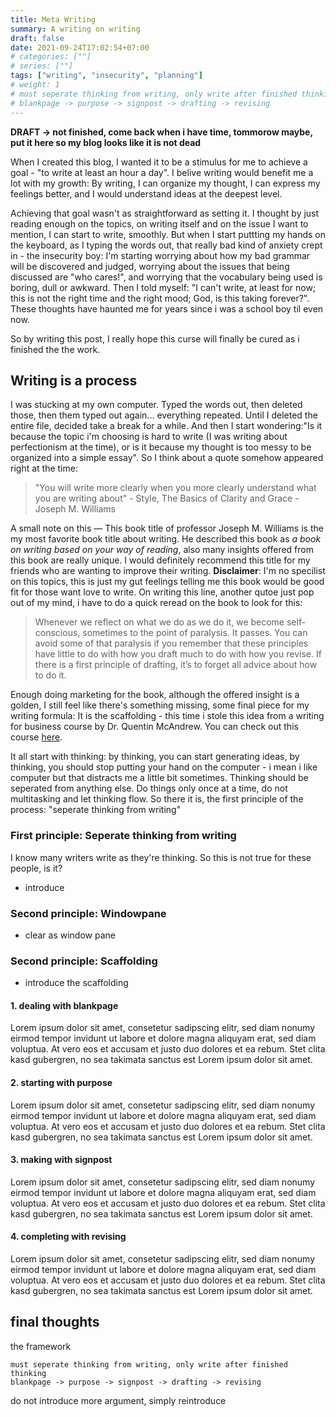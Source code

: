 ```yaml
---
title: Meta Writing
summary: A writing on writing
draft: false
date: 2021-09-24T17:02:54+07:00
# categories: [""]
# series: [""]
tags: ["writing", "insecurity", "planning"]
# weight: 1
# must seperate thinking from writing, only write after finished thinking
# blankpage -> purpose -> signpost -> drafting -> revising
---
```


**DRAFT -> not finished, come back when i have time, tommorow maybe, put it here so my blog looks like it is not dead**

When I created this blog, I wanted it to be a stimulus for me to achieve a goal - "to write at least an hour a day". I belive writing would benefit me a lot with my growth: By writing, I can organize my thought, I can express my feelings better, and I would understand ideas at the deepest level.

Achieving that goal wasn't as straightforward as setting it. I thought by just reading enough on the topics, on writing itself and on the issue I want to mention, I can start to write, smoothly. But when I start puttting my hands on the keyboard, as I typing the words out, that really bad kind of anxiety crept in - the insecurity boy: I'm starting worrying about how my bad grammar will be discovered and judged, worrying about the issues that being discussed are "who cares!", and worrying that the vocabulary being used is boring, dull or awkward. Then I told myself: "I can't write, at least for now; this is not the right time and the right mood; God, is this taking forever?". These thoughts have haunted me for years since i was a school boy til even now.

So by writing this post, I really hope this curse will finally be cured as i finished the the work.

## Writing is a process

I was stucking at my own computer. Typed the words out, then deleted those, then them typed out again... everything repeated. Until I deleted the entire file, decided take a break for a while. And then I start wondering:"Is it because the topic i'm choosing is hard to write (I was writing about perfectionism at the time), or is it because my thought is too messy to be organized into a simple essay". So I think about a quote somehow appeared right at the time:

> "You will write more clearly when you more clearly understand what you are writing about" - Style, The Basics of Clarity and Grace - Joseph M. Williams

A small note on this — This book title of professor Joseph M. Williams is the my most favorite book title about writing. He described this book as *a book on writing based on your way of reading*, also many insights offered from this book are really unique. I would definitely recommend this title for my friends who are wanting to improve their writing. **Disclaimer**: I'm no specilist on this topics, this is just my gut feelings telling me this book would be good fit for those want love to write. On writing this line, another qutoe just pop out of my mind, i have to do a quick reread on the book to look for this:

> Whenever we reflect on what we do as we do it, we become self-conscious, sometimes to the point of paralysis. It passes. You can avoid some of that paralysis if you remember that these principles have little to do with how you draft much to do with how you revise. If there is a first principle of drafting, it’s to forget all advice about how to do it.

Enough doing marketing for the book, although the offered insight is a golden, I still feel like there's something missing, some final piece for my writing formula: It is the scaffolding - this time i stole this idea from a writing for business course by Dr. Quentin McAndrew. You can check out this course [here](https://www.coursera.org/learn/writing-for-business).

It all start with thinking: by thinking, you can start generating ideas, by thinking, you should stop putting your hand on the computer - i mean i like computer but that distracts me a little bit sometimes. Thinking should be seperated from anything else. Do things only once at a time, do not multitasking and let thinking flow. So there it is, the first principle of the process: "seperate thinking from writing"

### First principle: Seperate thinking from writing

I know many writers write as they're thinking. So this is not true for these people, is it?

- introduce

### Second principle: Windowpane

- clear as window pane

### Second principle: Scaffolding

- introduce the scaffolding

#### 1. dealing with blankpage

Lorem ipsum dolor sit amet, consetetur sadipscing elitr, sed diam nonumy eirmod tempor invidunt ut labore et dolore magna aliquyam erat, sed diam voluptua. At vero eos et accusam et justo duo dolores et ea rebum. Stet clita kasd gubergren, no sea takimata sanctus est Lorem ipsum dolor sit amet.

#### 2. starting with purpose

Lorem ipsum dolor sit amet, consetetur sadipscing elitr, sed diam nonumy eirmod tempor invidunt ut labore et dolore magna aliquyam erat, sed diam voluptua. At vero eos et accusam et justo duo dolores et ea rebum. Stet clita kasd gubergren, no sea takimata sanctus est Lorem ipsum dolor sit amet.

#### 3. making with signpost

Lorem ipsum dolor sit amet, consetetur sadipscing elitr, sed diam nonumy eirmod tempor invidunt ut labore et dolore magna aliquyam erat, sed diam voluptua. At vero eos et accusam et justo duo dolores et ea rebum. Stet clita kasd gubergren, no sea takimata sanctus est Lorem ipsum dolor sit amet.

#### 4. completing with revising

Lorem ipsum dolor sit amet, consetetur sadipscing elitr, sed diam nonumy eirmod tempor invidunt ut labore et dolore magna aliquyam erat, sed diam voluptua. At vero eos et accusam et justo duo dolores et ea rebum. Stet clita kasd gubergren, no sea takimata sanctus est Lorem ipsum dolor sit amet.

## final thoughts

the framework

```
must seperate thinking from writing, only write after finished thinking
blankpage -> purpose -> signpost -> drafting -> revising
```

do not introduce more argument, simply reintroduce
